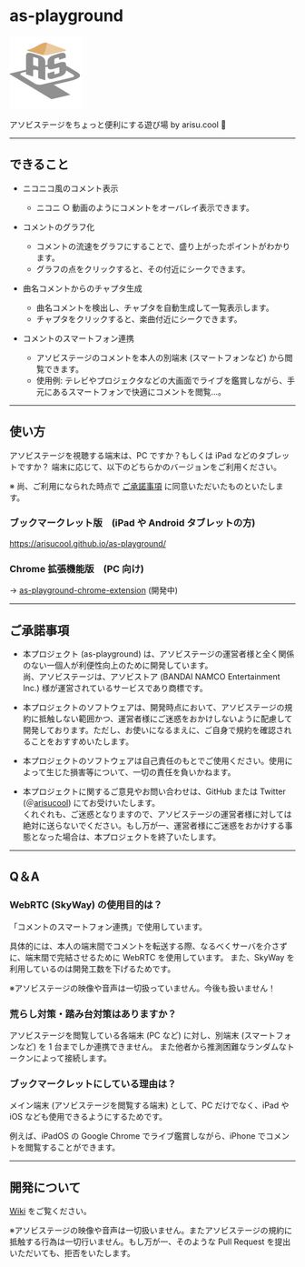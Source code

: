 # as-playground

<img src="https://raw.githubusercontent.com/arisucool/as-playground/master/src/assets/icon.png" alt="as-playground" width="128px" height="128px">

アソビステージをちょっと便利にする遊び場 by arisu.cool 🍓

---

## できること

- ニコニコ風のコメント表示

  - ニコニ ○ 動画のようにコメントをオーバレイ表示できます。

- コメントのグラフ化

  - コメントの流速をグラフにすることで、盛り上がったポイントがわかります。
  - グラフの点をクリックすると、その付近にシークできます。

- 曲名コメントからのチャプタ生成

  - 曲名コメントを検出し、チャプタを自動生成して一覧表示します。
  - チャプタをクリックすると、楽曲付近にシークできます。

- コメントのスマートフォン連携

  - アソビステージのコメントを本人の別端末 (スマートフォンなど) から閲覧できます。
  - 使用例: テレビやプロジェクタなどの大画面でライブを鑑賞しながら、手元にあるスマートフォンで快適にコメントを閲覧...。

---

## 使い方

アソビステージを視聴する端末は、PC ですか？もしくは iPad などのタブレットですか？
端末に応じて、以下のどちらかのバージョンをご利用ください。

※ 尚、ご利用になられた時点で [ご承諾事項](#terms-of-agreements) に同意いただいたものといたします。

### ブックマークレット版　(iPad や Android タブレットの方)

https://arisucool.github.io/as-playground/

### Chrome 拡張機能版　(PC 向け)

→ [as-playground-chrome-extension](https://github.com/arisucool/as-playground-chrome-extension) (開発中)

---

## ご承諾事項 <a name="terms-of-agreements"></a>

- 本プロジェクト (as-playground) は、アソビステージの運営者様と全く関係のない一個人が利便性向上のために開発しています。<br>尚、アソビステージは、アソビストア (BANDAI NAMCO Entertainment Inc.) 様が運営されているサービスであり商標です。

- 本プロジェクトのソフトウェアは、開発時点において、アソビステージの規約に抵触しない範囲かつ、運営者様にご迷惑をおかけしないように配慮して開発しております。ただし、お使いになるまえに、ご自身で規約を確認されることをおすすめいたします。

- 本プロジェクトのソフトウェアは自己責任のもとでご使用ください。使用によって生じた損害等について、一切の責任を負いかねます。

- 本プロジェクトに関するご意見やお問い合わせは、GitHub または Twitter (＠[arisucool](https://twitter.com/arisucool)) にてお受けいたします。<br>くれぐれも、ご迷惑となりますので、アソビステージの運営者様に対しては絶対に送らないでください。もし万が一、運営者様にご迷惑をおかけする事態となった場合は、本プロジェクトを終了いたします。

---

## Q＆A

### WebRTC (SkyWay) の使用目的は？

「コメントのスマートフォン連携」で使用しています。

具体的には、本人の端末間でコメントを転送する際、なるべくサーバを介さずに、端末間で完結させるために WebRTC を使用しています。
また、SkyWay を利用しているのは開発工数を下げるためです。

※アソビステージの映像や音声は一切扱っていません。今後も扱いません！

### 荒らし対策・踏み台対策はありますか？

アソビステージを閲覧している各端末 (PC など) に対し、別端末 (スマートフォンなど) を 1 台までしか連携できません。
また他者から推測困難なランダムなトークンによって接続します。

### ブックマークレットにしている理由は？

メイン端末 (アソビステージを閲覧する端末) として、PC だけでなく、iPad や iOS なども使用できるようにするためです。

例えば、iPadOS の Google Chrome でライブ鑑賞しながら、iPhone でコメントを閲覧することができます。

---

## 開発について

[Wiki](https://github.com/arisucool/as-playground/wiki/dev-getstarted) をご覧ください。

※アソビステージの映像や音声は一切扱いません。またアソビステージの規約に抵触する行為は一切行いません。もし万が一、そのような Pull Request を提出いただいても、拒否をいたします。
